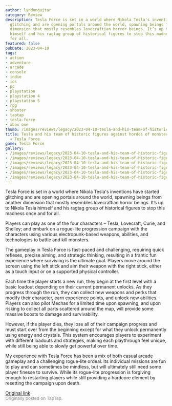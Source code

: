 ```yaml
---
author: lyndonguitar
category: Review
description: Tesla Force is set in a world where Nikola Tesla's inventions have started
  glitching and are opening portals around the world, spawning beings from another
  dimension that mostly resembles lovecraftian horror beings. It’s up to Nikola Tesla
  himself and his ragtag group of historical figures to stop this madness once and
  for all.
featured: false
pubDate: 2023-04-10
tags:
- action
- adventure
- arcade
- console
- indie
- ios
- pc
- playstation
- playstation 4
- playstation 5
- rpg
- shooter
- taptap
- tesla-force
- xbox one
thumb: /images/reviews/legacy/2023-04-10-tesla-and-his-team-of-historic-figures-against-hordes-of-monsters--first-impressions---te-0.avif
title: Tesla and his team of historic figures against hordes of monsters | First Impressions
  - Tesla Force
game: Tesla Force
gallery:
- /images/reviews/legacy/2023-04-10-tesla-and-his-team-of-historic-figures-against-hordes-of-monsters--first-impressions---te-0.avif
- /images/reviews/legacy/2023-04-10-tesla-and-his-team-of-historic-figures-against-hordes-of-monsters--first-impressions---te-1.avif
- /images/reviews/legacy/2023-04-10-tesla-and-his-team-of-historic-figures-against-hordes-of-monsters--first-impressions---te-2.avif
- /images/reviews/legacy/2023-04-10-tesla-and-his-team-of-historic-figures-against-hordes-of-monsters--first-impressions---te-3.avif
- /images/reviews/legacy/2023-04-10-tesla-and-his-team-of-historic-figures-against-hordes-of-monsters--first-impressions---te-4.avif
- /images/reviews/legacy/2023-04-10-tesla-and-his-team-of-historic-figures-against-hordes-of-monsters--first-impressions---te-5.avif
---
```

Tesla Force is set in a world where Nikola Tesla's inventions have started glitching and are opening portals around the world, spawning beings from another dimension that mostly resembles lovecraftian horror beings. It’s up to Nikola Tesla himself and his ragtag group of historical figures to stop this madness once and for all.

Players can play as one of the four characters – Tesla, Lovecraft, Curie, and Shelley; and embark on a rogue-lite progression campaign with the characters using various electropunk-based weapons, abilities, and technologies to battle and kill monsters.

The gameplay in Tesla Force is fast-paced and challenging, requiring quick reflexes, precise aiming, and strategic thinking, resulting in a frantic fun experience where surviving is the ultimate goal. Players move around the screen using the left stick and aim their weapon with the right stick, either as a touch input or on a supported physical controller.

Each time the player starts a new run, they begin at the first level with a basic loadout depending on their current permanent unlocks. As they progress through the run, they can collect new weapons and perks that modify their character, earn experience points, and unlock new abilities. Players can also pilot Mechas for a limited time upon spawning, and upon risking to collect all parts scattered around the map, will provide some massive boosts to damage and survivability.

However, if the player dies, they lose all of their campaign progress and must start over from the beginning except for what they unlock permanently using energy and crystals. This system encourages players to experiment with different loadouts and strategies, making each playthrough feel unique, while still being able to slowly get powerful over time.

My experience with Tesla Force has been a mix of both casual arcade gameplay and a challenging rogue-lite ordeal. Its individual missions are fun to play and can sometimes be mindless, but will ultimately still need some player finesse to survive. While its rogue-lite progression is forgiving enough to restarting players while still providing a hardcore element by resetting the campaign upon death.

[Original link](https://www.taptap.io/post/5069140)<br><span style="font-size: 0.95em; color: #888;">Originally posted on TapTap.</span>